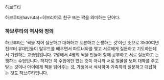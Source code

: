 하브루타

하브루타(havruta)=히브리어로 친구 또는 짝을 의미하는 단어다. 


### 하브루타의 역사와 정의

하브루타는 ‘짝을 지어 질문하고 대화하고 토론하고 논쟁하는 것’이란 뜻으로 3500여년 전부터 유대인들이 탈무드를 배우면서 파트너와를 맺고 서로에게 질문하고 기도하는데서 기원하는 교습법입니다. 2명에서 4명의 짝을 만들어 함께 공부하고 서로 질문하고 논쟁하는 수업입니다. 하지만 꼭 수업에만 있는 것이 아니라 서로 얼굴을 보며 대화를 주고 받는 것이나 아이에게 책을 읽어주는 것, 가정에서 식사하며 가족끼리 질문하고 대답하는 것도 하브루타입니다.